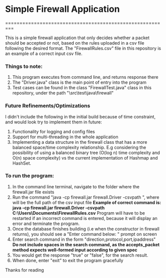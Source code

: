 # Simple Firewall Application
=========================================================

This is a simple firewall application that only decides whether a packet should be accepted or not, based on the rules uploaded in a csv file following the desired format. The "FirewallRules.csv" file in this repository is an example of a correct input csv file.

### Things to note:
1. This program executes from command line, and returns response there
2. The "Driver.java" class is the main point of entry into the program
3. Test cases can be found in the class "FirewallTest.java" class in this repository, under the path "\src\test\java\firewall"

### Future Refinements/Optimizations
I didn't include the following in the initial build because of time constraint, and would look try to implement them in future:
1. Functionality for logging and config files
2. Support for multi-threading in the whole application
3. Implementing a data structure in the firewall class that has a more balanced space/time complexity relationship. E.g considering the possibility of using a balanced binary tree (O(log n) time complexity and O(n) space complexity) vs the current implementation of Hashmap and HashSet. 

### To run the program:
1. In the command line terminal, navigate to the folder where the firewall.jar file exists
2. Run the command "java -cp firewall.jar firewall.Driver -csvpath <CSVPATH>", where <CSVPATH> will be the full path of the csv input file
**Example of correct command is: java -cp firewall.jar firewall.Driver -csvpath C:\Users\Documents\FirewallRules.csv**
Program will have to be restarted if an incorrect command is entered, because it will display an error and terminate the program.
3. Once the database finishes building (i.e when the constructor in firewall returns), you should see a "Enter command below: " prompt on screen
4. Enter search command in the form "direction,protocol,port,ipaddress"
**Do not include spaces in the search command, as the accepts_packet method expects well-formed input according to given spec**
5. You would get the response "true" or "false", for the search result.
6. When done, enter "exit" to exit the program gracefully


Thanks for reading
